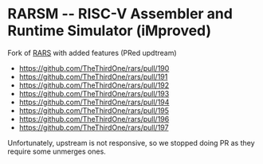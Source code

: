 # RARSM -- RISC-V Assembler and Runtime Simulator (iMproved)

Fork of [RARS](https://github.com/TheThirdOne/rars) with added features (PRed updtream)

* https://github.com/TheThirdOne/rars/pull/190
* https://github.com/TheThirdOne/rars/pull/191
* https://github.com/TheThirdOne/rars/pull/192
* https://github.com/TheThirdOne/rars/pull/193
* https://github.com/TheThirdOne/rars/pull/194
* https://github.com/TheThirdOne/rars/pull/195
* https://github.com/TheThirdOne/rars/pull/196
* https://github.com/TheThirdOne/rars/pull/197

Unfortunately, upstream is not responsive, so we stopped doing PR as they require some unmerges ones.
